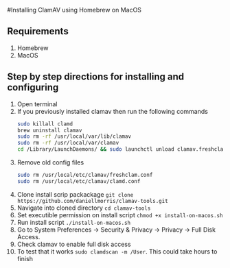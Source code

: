 #Installing ClamAV using Homebrew on MacOS

## Requirements
1. Homebrew
2. MacOS

## Step by step directions for installing and configuring
1. Open terminal
1. If you previously installed clamav then run the following commands
   ```BASH
   sudo killall clamd
   brew uninstall clamav
   sudo rm -rf /usr/local/var/lib/clamav
   sudo rm -rf /usr/local/var/clamav
   cd /Library/LaunchDaemons/ && sudo launchctl unload clamav.freshclam.plist clamav.clamd.plist clamav.clamdscan.plist
   ```
1. Remove old config files
   ```BASH
   sudo rm /usr/local/etc/clamav/freshclam.conf
   sudo rm /usr/local/etc/clamav/clamd.conf
   ```
1. Clone install scrip packackage `git clone https://github.com/daniellmorris/clamav-tools.git`
1. Navigate into cloned directory `cd clamav-tools`
1. Set executible permission on install script `chmod +x install-on-macos.sh`
1. Run install script `./install-on-macos.sh`
1. Go to System Preferences -> Security & Privacy -> Privacy -> Full Disk Access.
1. Check clamav to enable full disk access
1. To test that it works `sudo clamdscan -m /User`. This could take hours to finish
